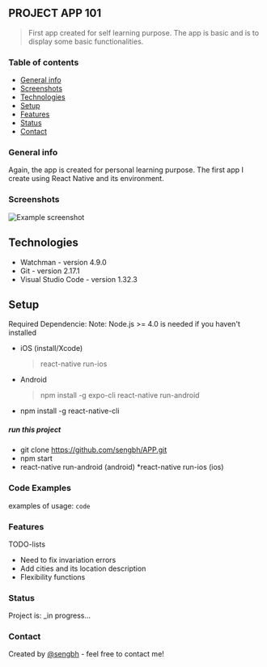 ## PROJECT APP 101
> First app created for self learning purpose.  The app is basic and is to display some basic functionalities.  

### Table of contents
* [General info](#general-info)
* [Screenshots](#screenshots)
* [Technologies](#technologies)
* [Setup](#setup)
* [Features](#features)
* [Status](#status)
* [Contact](#contact)

### General info
Again, the app is created for personal learning purpose.  The first app I create using React Native and its environment.

### Screenshots
![Example screenshot](./img/screenshot.png)

## Technologies
* Watchman - version 4.9.0
* Git - version 2.17.1
* Visual Studio Code - version 1.32.3

## Setup
Required Dependencie:
Note: Node.js >= 4.0 is needed if you haven't installed
* iOS (install/Xcode)
    > react-native run-ios
* Android
    > npm install -g expo-cli
    > react-native run-android

* npm install -g react-native-cli

##### run this project
* git clone https://github.com/sengbh/APP.git
* npm start
* react-native run-android (android)
*react-native run-ios (ios)


### Code Examples
examples of usage:
`code`

### Features
TODO-lists
* Need to fix invariation errors
* Add cities and its location description
* Flexibility functions

### Status
Project is: _in progress...

### Contact
Created by [@sengbh](https://github.com/sengbh) - feel free to contact me!